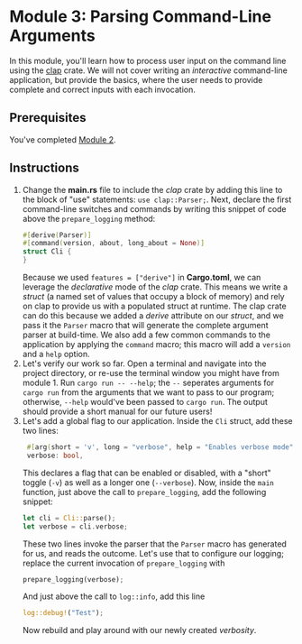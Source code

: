 # Module 3: Parsing Command-Line Arguments

In this module, you'll learn how to process user input on the command line using the [clap](https://docs.rs/clap/latest/clap/) crate.
We will not cover writing an _interactive_ command-line application, but provide the basics, where the user needs to provide complete and correct inputs with each invocation.

## Prerequisites

You've completed [Module 2](./step-by-step-2.md).

## Instructions

1. Change the **main.rs** file to include the _clap_ crate by adding this line to the block of "use" statements:
`use clap::Parser;`.
   Next, declare the first command-line switches and commands by writing this snippet of code above the `prepare_logging` method:
   ```rs
   #[derive(Parser)]
   #[command(version, about, long_about = None)]
   struct Cli {
   }
   ```
   Because we used `features = ["derive"]` in **Cargo.toml**, we can leverage the _declarative_ mode of the _clap_ crate.
   This means we write a _struct_ (a named set of values that occupy a block of memory) and rely on clap to provide us with a populated struct at runtime.
   The clap crate can do this because we added a _derive_ attribute on our _struct_, and we pass it the `Parser` macro that will generate the complete argument parser at build-time.
   We also add a few common commands to the application by applying the `command` macro; this macro will add a `version` and a `help` option.
2. Let's verify our work so far.
   Open a terminal and navigate into the project directory, or re-use the terminal window you might have from module 1.
   Run `cargo run -- --help`; the `--` seperates arguments for `cargo run` from the arguments that we want to pass to our program; otherwise, `--help` would've been passed to `cargo run`.
   The output should provide a short manual for our future users!
3. Let's add a global flag to our application.
   Inside the `Cli` struct, add these two lines:
   ```rs
    #[arg(short = 'v', long = "verbose", help = "Enables verbose mode")]
    verbose: bool,
   ```
   This declares a flag that can be enabled or disabled, with a "short" toggle (`-v`) as well as a longer one (`--verbose`).
   Now, inside the `main` function, just above the call to `prepare_logging`, add the following snippet:
   ```rs
   let cli = Cli::parse();
   let verbose = cli.verbose;
   ```
   These two lines invoke the parser that the `Parser` macro has generated for us, and reads the outcome.
   Let's use that to configure our logging; replace the current invocation of `prepare_logging` with
   ```rs
   prepare_logging(verbose);
   ```
   And just above the call to `log::info`, add this line
   ```rs
   log::debug!("Test");
   ```
   Now rebuild and play around with our newly created _verbosity_.